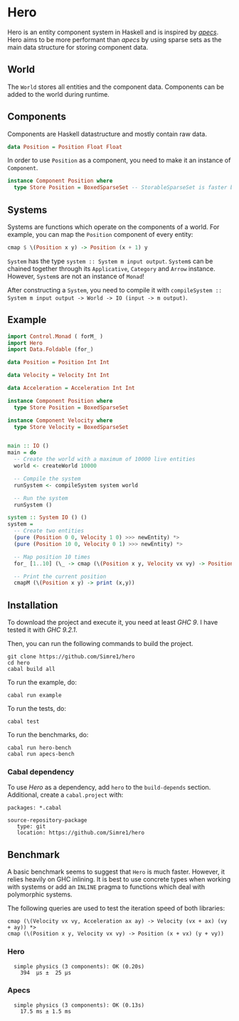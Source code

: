 # Hero

Hero is an entity component system in Haskell and is inspired by [_apecs_](https://github.com/jonascarpay/apecs). Hero aims to be more performant than _apecs_ by using sparse sets as the main data structure for storing component data.

## World

The `World` stores all entities and the component data. Components can be added to the world during runtime.

## Components

Components are Haskell datastructure and mostly contain raw data.

```haskell
data Position = Position Float Float
```

In order to use `Position` as a component, you need to make it an instance of `Component`.

```haskell
instance Component Position where
  type Store Position = BoxedSparseSet -- StorableSparseSet is faster but Position would need to implement Storable
```

## Systems

Systems are functions which operate on the components of a world. For example, you can map the `Position` component of every entity:

```haskell
cmap $ \(Position x y) -> Position (x + 1) y
```

`System` has the type `system :: System m input output`. `System`s can be chained together through its `Applicative`, `Category` and `Arrow` instance. However, `System`s are not an instance of `Monad`!

After constructing a `System`, you need to compile it with `compileSystem :: System m input output -> World -> IO (input -> m output)`.

## Example

```haskell
import Control.Monad ( forM_ )
import Hero
import Data.Foldable (for_)

data Position = Position Int Int

data Velocity = Velocity Int Int

data Acceleration = Acceleration Int Int

instance Component Position where
  type Store Position = BoxedSparseSet

instance Component Velocity where
  type Store Velocity = BoxedSparseSet


main :: IO ()
main = do
  -- Create the world with a maximum of 10000 live entities
  world <- createWorld 10000

  -- Compile the system
  runSystem <- compileSystem system world

  -- Run the system
  runSystem ()

system :: System IO () ()
system =
  -- Create two entities
  (pure (Position 0 0, Velocity 1 0) >>> newEntity) *>
  (pure (Position 10 0, Velocity 0 1) >>> newEntity) *>

  -- Map position 10 times
  for_ [1..10] (\_ -> cmap (\(Position x y, Velocity vx vy) -> Position (x + vx) (y + vy))) *>

  -- Print the current position
  cmapM (\(Position x y) -> print (x,y))
```

## Installation

To download the project and execute it, you need at least _GHC 9_. I have tested it with _GHC 9.2.1_.

Then, you can run the following commands to build the project.
```
git clone https://github.com/Simre1/hero
cd hero
cabal build all
```

To run the example, do:
```
cabal run example
```

To run the tests, do:
```
cabal test
```

To run the benchmarks, do:
```
cabal run hero-bench
cabal run apecs-bench
```

### Cabal dependency

To use _Hero_ as a dependency, add `hero` to the `build-depends` section. Additional, create a `cabal.project` with: 
```
packages: *.cabal

source-repository-package
   type: git
   location: https://github.com/Simre1/hero
```

## Benchmark

A basic benchmark seems to suggest that `Hero` is much faster. However, it relies heavily on
GHC inlining. It is best to use concrete types when working with systems or add an `INLINE` pragma to 
functions which deal with polymorphic systems.

The following queries are used to test the iteration speed of both libraries:
```
cmap (\(Velocity vx vy, Acceleration ax ay) -> Velocity (vx + ax) (vy + ay)) *>
cmap (\(Position x y, Velocity vx vy) -> Position (x + vx) (y + vy))
```

### Hero

```
  simple physics (3 components): OK (0.20s)
    394  μs ±  25 μs
```

### Apecs

```
  simple physics (3 components): OK (0.13s)
    17.5 ms ± 1.5 ms
```
